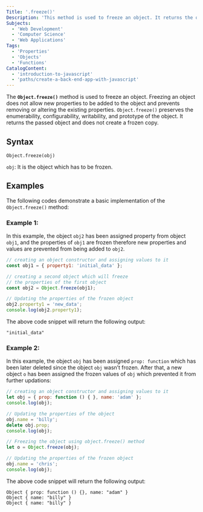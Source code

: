 ```yaml
---
Title: '.freeze()'
Description: 'This method is used to freeze an object. It returns the object that was passed to the function.'
Subjects:
  - 'Web Development'
  - 'Computer Science'
  - 'Web Applications'
Tags:
  - 'Properties'
  - 'Objects'
  - 'Functions'
CatalogContent:
  - 'introduction-to-javascript'
  - 'paths/create-a-back-end-app-with-javascript'
---
```


The **`Object.freeze()`** method is used to freeze an object. Freezing an object does not allow new properties to be added to the object and prevents removing or altering the existing properties. `Object.freeze()` preserves the enumerability, configurability, writability, and prototype of the object. It returns the passed object and does not create a frozen copy.

## Syntax


```pseudo
Object.freeze(obj)
```

`obj`: It is the object which has to be frozen.


## Examples

The following codes demonstrate a basic implementation of the `Object.freeze()` method:

### Example 1:

In this example, the object `obj2` has been assigned property from object `obj1`, and the properties of `obj1` are frozen therefore new properties and values are prevented from being added to `obj2`.

```js
// creating an object constructor and assigning values to it 
const obj1 = { property1: 'initial_data' }; 

// creating a second object which will freeze 
// the properties of the first object 
const obj2 = Object.freeze(obj1); 

// Updating the properties of the frozen object 
obj2.property1 = 'new_data';  
console.log(obj2.property1);
```

The above code snippet will return the following output:

```shell
"initial_data"
```
### Example 2:

In this example, the object `obj` has been assigned `prop: function` which has been later deleted since the object `obj` wasn’t frozen. After that, a new object `o` has been assigned the frozen values of `obj` which prevented it from further updations:

```js
// creating an object constructor and assigning values to it 
let obj = { prop: function () { }, name: 'adam' }; 
console.log(obj); 

// Updating the properties of the object 
obj.name = 'billy'; 
delete obj.prop; 
console.log(obj); 

// Freezing the object using object.freeze() method 
let o = Object.freeze(obj); 

// Updating the properties of the frozen object 
obj.name = 'chris'; 
console.log(obj);
```
  
The above code snippet will return the following output:

```shell
Object { prop: function () {}, name: "adam" }
Object { name: "billy" }
Object { name: "billy" }
```

